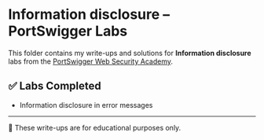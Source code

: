 # Information disclosure – PortSwigger Labs

This folder contains my write-ups and solutions for **Information disclosure** labs from the [PortSwigger Web Security Academy](https://portswigger.net/web-security/all-labs#information-disclosure).

## ✅ Labs Completed

- Information disclosure in error messages

---

📌 These write-ups are for educational purposes only.

